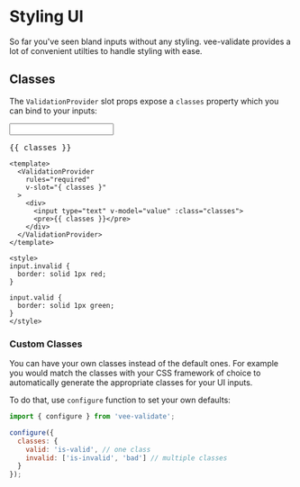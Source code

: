 # Styling UI

So far you've seen bland inputs without any styling. vee-validate provides a lot of convenient utilties to handle styling with ease.

## Classes

The `ValidationProvider` slot props expose a `classes` property which you can bind to your inputs:

<ValidationProvider rules="required" v-slot="{ classes }">
  <div>
    <input type="text" v-model="values.classes" :class="classes">
    <pre class="no-highlight">{{ classes }}</pre>
  </div>
</ValidationProvider>

```vue{3,7}
<template>
  <ValidationProvider
    rules="required"
    v-slot="{ classes }"
  >
    <div>
      <input type="text" v-model="value" :class="classes">
      <pre>{{ classes }}</pre>
    </div>
  </ValidationProvider>
</template>

<style>
input.invalid {
  border: solid 1px red;
}

input.valid {
  border: solid 1px green;
}
</style>
```

### Custom Classes

You can have your own classes instead of the default ones. For example you would match the classes with your CSS framework of choice to automatically generate the appropriate classes for your UI inputs.

To do that, use `configure` function to set your own defaults:

```js
import { configure } from 'vee-validate';

configure({
  classes: {
    valid: 'is-valid', // one class
    invalid: ['is-invalid', 'bad'] // multiple classes
  }
});
```

<script>
export default {
  data: () => ({ values: {} })
};
</script>

<style lang="css">
.theme-default-content pre.no-highlight {
  background: #fff
}

input.invalid {
  border: solid 1px red;
  background: red;
}

input.valid {
  border: solid 1px green;
  background: green;
}
</style>